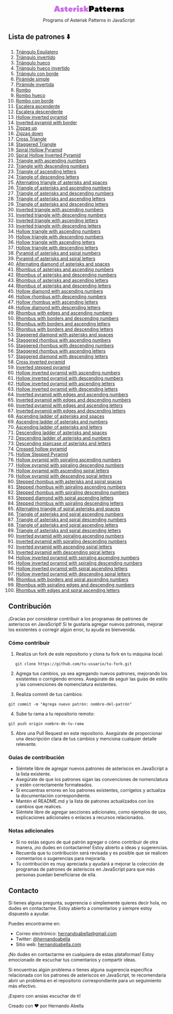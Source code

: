 <div align="center"><img title="logo" alt="logo" src="/images/logo-light.png"></div>

<p align="center">Programs of Asterisk Patterns in JavaScript<p>

## Lista de patrones ⬇️

1. [Triángulo Equilatero](patrones/triangulo-equilatero.md)
2. [Triángulo invertido](patrones/triangulo-invertido.md)
3. [Triángulo hueco](patrones/triangulo-hueco.md)
4. [Triángulo hueco invertido](/patrones/triangulo-hueco-invertido.md)
5. [Triángulo con borde](/patrones/triangulo-con-borde.md)
6. [Pirámide simple](/patrones/piramide.md)
7. [Pirámide invertida](/patrones/piramide-invertida.md)
8. [Rombo](/patrones/rombo.md)
9. [Rombo hueco](/patrones/rombo-hueco.md)
10. [Rombo con borde]()
11. [Escalera ascendente](/patrones/escalera-ascendente.md)
12. [Escalera descendente](/patrones/escalera-descendente)
13. [Hollow inverted pyramid]()
14. [Inverted pyramid with border]()
15. [Zigzag up]()
16. [Zigzag down]()
17. [Cross Triangle]()
18. [Staggered Triangle]()
19. [Spiral Hollow Pyramid]()
20. [Spiral Hollow Inverted Pyramid]()
21. [Triangle with ascending numbers]()
22. [Triangle with descending numbers]()
23. [Triangle of ascending letters]()
24. [Triangle of descending letters]()
25. [Alternating triangle of asterisks and spaces]()
26. [Triangle of asterisks and ascending numbers]()
27. [Triangle of asterisks and descending numbers]()
28. [Triangle of asterisks and ascending letters]()
29. [Triangle of asterisks and descending letters]()
30. [Inverted triangle with ascending numbers]()
31. [Inverted triangle with descending numbers]()
32. [Inverted triangle with ascending letters]()
33. [Inverted triangle with descending letters]()
34. [Hollow triangle with ascending numbers]()
35. [Hollow triangle with descending numbers]()
36. [Hollow triangle with ascending letters]()
37. [Hollow triangle with descending letters]()
38. [Pyramid of asterisks and spiral numbers]()
39. [Pyramid of asterisks and spiral letters]()
40. [Alternating diamond of asterisks and spaces]()
41. [Rhombus of asterisks and ascending numbers]()
42. [Rhombus of asterisks and descending numbers]()
43. [Rhombus of asterisks and ascending letters]()
44. [Rhombus of asterisks and descending letters]()
45. [Hollow diamond with ascending numbers]()
46. [Hollow rhombus with descending numbers]()
47. [Hollow rhombus with ascending letters]()
48. [Hollow diamond with descending letters]()
49. [Rhombus with edges and ascending numbers]()
50. [Rhombus with borders and descending numbers]()
51. [Rhombus with borders and ascending letters]()
52. [Rhombus with borders and descending letters]()
53. [Staggered diamond with asterisks and spaces]()
54. [Staggered rhombus with ascending numbers]()
55. [Staggered rhombus with descending numbers]()
56. [Staggered rhombus with ascending letters]()
57. [Staggered diamond with descending letters]()
58. [Cross inverted pyramid]()
59. [Inverted stepped pyramid]()
60. [Hollow inverted pyramid with ascending numbers]()
61. [Hollow inverted pyramid with descending numbers]()
62. [Hollow inverted pyramid with ascending letters]()
63. [Hollow inverted pyramid with descending letters]()
64. [Inverted pyramid with edges and ascending numbers]()
65. [Inverted pyramid with edges and descending numbers]()
66. [Inverted pyramid with edges and ascending letters]()
67. [Inverted pyramid with edges and descending letters]()
68. [Ascending ladder of asterisks and spaces]()
69. [Ascending ladder of asterisks and numbers]()
70. [Ascending ladder of asterisks and letters]()
71. [Descending ladder of asterisks and spaces]()
72. [Descending ladder of asterisks and numbers]()
73. [Descending staircase of asterisks and letters]()
74. [Crossed hollow pyramid]()
75. [Hollow Stepped Pyramid]()
76. [Hollow pyramid with spiraling ascending numbers]()
77. [Hollow pyramid with spiraling descending numbers]()
78. [Hollow pyramid with ascending spiral letters]()
79. [Hollow pyramid with descending spiral letters]()
80. [Stepped rhombus with asterisks and spiral spaces]()
81. [Stepped rhombus with spiraling ascending numbers]()
82. [Stepped rhombus with spiraling descending numbers]()
83. [Stepped diamond with spiral ascending letters]()
84. [Stepped rhombus with spiraling descending letters]()
85. [Alternating triangle of spiral asterisks and spaces]()
86. [Triangle of asterisks and spiral ascending numbers]()
87. [Triangle of asterisks and spiral descending numbers]()
88. [Triangle of asterisks and spiral ascending letters]()
89. [Triangle of asterisks and spiral descending letters]()
90. [Inverted pyramid with spiraling ascending numbers]()
91. [Inverted pyramid with spiraling descending numbers]()
92. [Inverted pyramid with ascending spiral letters]()
93. [Inverted pyramid with descending spiral letters]()
94. [Hollow inverted pyramid with spiraling ascending numbers]()
95. [Hollow inverted pyramid with spiraling descending numbers]()
96. [Hollow inverted pyramid with spiral ascending letters]()
97. [Hollow inverted pyramid with descending spiral letters]()
98. [Rhombus with borders and spiral ascending numbers]()
99. [Rhombus with spiraling edges and descending numbers]()
100. [Rhombus with edges and spiral ascending letters]()
## Contribución

¡Gracias por considerar contribuir a los programas de patrones de asteriscos en JavaScript! Si te gustaría agregar nuevos patrones, mejorar los existentes o corregir algún error, tu ayuda es bienvenida.

### Cómo contribuir

1. Realiza un fork de este repositorio y clona tu fork en tu máquina local:

```shell
   git clone https://github.com/tu-usuario/tu-fork.git
```

2. Agrega tus cambios, ya sea agregando nuevos patrones, mejorando los existentes o corrigiendo errores. Asegúrate de seguir las guías de estilo y las convenciones de nomenclatura existentes.

3. Realiza commit de tus cambios:

```
git commit -m "Agrega nuevo patrón: nombre-del-patrón"
```

4. Sube tu rama a tu repositorio remoto:

```
git push origin nombre-de-tu-rama
```

5. Abre una Pull Request en este repositorio. Asegúrate de proporcionar una descripción clara de tus cambios y menciona cualquier detalle relevante.

### Guías de contribución

- Siéntete libre de agregar nuevos patrones de asteriscos en JavaScript a la lista existente.
- Asegúrate de que los patrones sigan las convenciones de nomenclatura y estén correctamente formateados.
- Si encuentras errores en los patrones existentes, corrígelos y actualiza la documentación correspondiente.
- Mantén el README.md y la lista de patrones actualizados con los cambios que realices.
- Siéntete libre de agregar secciones adicionales, como ejemplos de uso, explicaciones adicionales o enlaces a recursos relacionados.

### Notas adicionales
  
- Si no estás seguro de qué patrón agregar o cómo contribuir de otra manera, ¡no dudes en contactarme! Estoy abierto a ideas y sugerencias.
- Recuerda que tu contribución será revisada y es posible que se realicen comentarios o sugerencias para mejorarla.
- Tu contribución es muy apreciada y ayudará a mejorar la colección de programas de patrones de asteriscos en JavaScript para que más personas puedan beneficiarse de ella.

## Contacto

Si tienes alguna pregunta, sugerencia o simplemente quieres decir hola, no dudes en contactarme. Estoy abierto a comentarios y siempre estoy dispuesto a ayudar.

Puedes encontrarme en:

- Correo electrónico: [hernandoabella@gmail.com](mailto:hernandoabella@gmail.com)
- Twitter: [@hernandoabella](https://twitter.com/hernandoabella)
- Sitio web: [hernandoabella.com](https://www.hernandoabella.com)

¡No dudes en contactarme en cualquiera de estas plataformas! Estoy emocionado de escuchar tus comentarios y compartir ideas.

Si encuentras algún problema o tienes alguna sugerencia específica relacionada con los patrones de asteriscos en JavaScript, te recomendaría abrir un problema en el repositorio correspondiente para un seguimiento más efectivo.

¡Espero con ansias escuchar de ti!


Creado con ❤️ por Hernando Abella 
